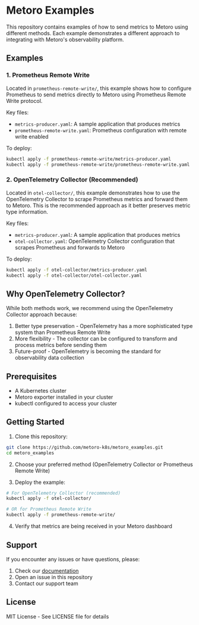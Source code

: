 # Metoro Examples

This repository contains examples of how to send metrics to Metoro using different methods. Each example demonstrates a different approach to integrating with Metoro's observability platform.

## Examples

### 1. Prometheus Remote Write

Located in `prometheus-remote-write/`, this example shows how to configure Prometheus to send metrics directly to Metoro using Prometheus Remote Write protocol.

Key files:
- `metrics-producer.yaml`: A sample application that produces metrics
- `prometheus-remote-write.yaml`: Prometheus configuration with remote write enabled

To deploy:
```bash
kubectl apply -f prometheus-remote-write/metrics-producer.yaml
kubectl apply -f prometheus-remote-write/prometheus-remote-write.yaml
```

### 2. OpenTelemetry Collector (Recommended)

Located in `otel-collector/`, this example demonstrates how to use the OpenTelemetry Collector to scrape Prometheus metrics and forward them to Metoro. This is the recommended approach as it better preserves metric type information.

Key files:
- `metrics-producer.yaml`: A sample application that produces metrics
- `otel-collector.yaml`: OpenTelemetry Collector configuration that scrapes Prometheus and forwards to Metoro

To deploy:
```bash
kubectl apply -f otel-collector/metrics-producer.yaml
kubectl apply -f otel-collector/otel-collector.yaml
```

## Why OpenTelemetry Collector?

While both methods work, we recommend using the OpenTelemetry Collector approach because:

1. Better type preservation - OpenTelemetry has a more sophisticated type system than Prometheus Remote Write
2. More flexibility - The collector can be configured to transform and process metrics before sending them
3. Future-proof - OpenTelemetry is becoming the standard for observability data collection

## Prerequisites

- A Kubernetes cluster
- Metoro exporter installed in your cluster
- kubectl configured to access your cluster

## Getting Started

1. Clone this repository:
```bash
git clone https://github.com/metoro-k8s/metoro_examples.git
cd metoro_examples
```

2. Choose your preferred method (OpenTelemetry Collector or Prometheus Remote Write)

3. Deploy the example:
```bash
# For OpenTelemetry Collector (recommended)
kubectl apply -f otel-collector/

# OR for Prometheus Remote Write
kubectl apply -f prometheus-remote-write/
```

4. Verify that metrics are being received in your Metoro dashboard

## Support

If you encounter any issues or have questions, please:
1. Check our [documentation](https://docs.metoro.io)
2. Open an issue in this repository
3. Contact our support team

## License

MIT License - See LICENSE file for details 